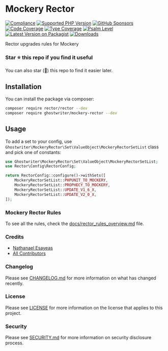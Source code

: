 # Mockery Rector

[![Compliance](https://github.com/ghostwriter/mockery-rector/actions/workflows/compliance.yml/badge.svg)](https://github.com/ghostwriter/mockery-rector/actions/workflows/compliance.yml)
[![Supported PHP Version](https://badgen.net/packagist/php/ghostwriter/mockery-rector?color=8892bf)](https://www.php.net/supported-versions)
[![GitHub Sponsors](https://img.shields.io/github/sponsors/ghostwriter?label=Sponsor+@ghostwriter/mockery-rector&logo=GitHub+Sponsors)](https://github.com/sponsors/ghostwriter)
[![Code Coverage](https://codecov.io/gh/ghostwriter/mockery-rector/branch/main/graph/badge.svg)](https://codecov.io/gh/ghostwriter/mockery-rector)
[![Type Coverage](https://shepherd.dev/github/ghostwriter/mockery-rector/coverage.svg)](https://shepherd.dev/github/ghostwriter/mockery-rector)
[![Psalm Level](https://shepherd.dev/github/ghostwriter/mockery-rector/level.svg)](https://psalm.dev/docs/running_psalm/error_levels)
[![Latest Version on Packagist](https://badgen.net/packagist/v/ghostwriter/mockery-rector)](https://packagist.org/packages/ghostwriter/mockery-rector)
[![Downloads](https://badgen.net/packagist/dt/ghostwriter/mockery-rector?color=blue)](https://packagist.org/packages/ghostwriter/mockery-rector)

Rector upgrades rules for Mockery

### Star ⭐️ this repo if you find it useful

You can also star (🌟) this repo to find it easier later.

## Installation

You can install the package via composer:

``` bash
composer require rector/rector --dev
composer require ghostwriter/mockery-rector --dev
```

## Usage

To add a set to your config, use `Ghostwriter\MockeryRector\Set\ValueObject\MockeryRectorSetList` class and pick one of constants:

```php
use Ghostwriter\MockeryRector\Set\ValueObject\MockeryRectorSetList;
use Rector\Config\RectorConfig;

return RectorConfig::configure()->withSets([
    MockeryRectorSetList::PHPUNIT_TO_MOCKERY,
    MockeryRectorSetList::PROPHECY_TO_MOCKERY,
    MockeryRectorSetList::UPDATE_V1_6_X,
    MockeryRectorSetList::UPDATE_V2_0_X,
]);
```

### Mockery Rector Rules

To see all the rules, check the [docs/rector_rules_overview.md](./docs/rector_rules_overview.md) file.

### Credits

- [Nathanael Esayeas](https://github.com/ghostwriter)
- [All Contributors](https://github.com/ghostwriter/mockery-rector/contributors)

### Changelog

Please see [CHANGELOG.md](./CHANGELOG.md) for more information on what has changed recently.

### License

Please see [LICENSE](./LICENSE) for more information on the license that applies to this project.

### Security

Please see [SECURITY.md](./SECURITY.md) for more information on security disclosure process.
